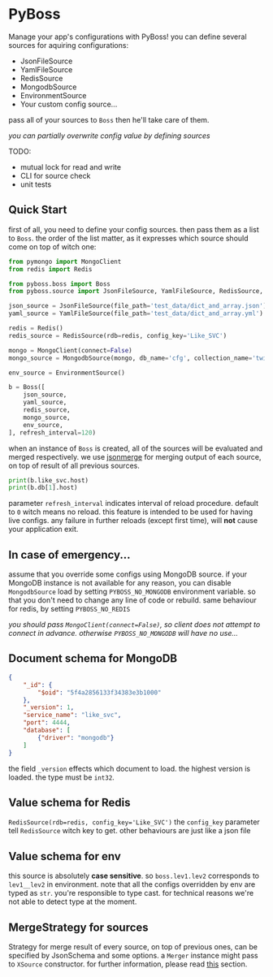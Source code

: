 # PyBoss

Manage your app's configurations with PyBoss! you can define several sources for aquiring configurations:

* JsonFileSource
* YamlFileSource
* RedisSource
* MongodbSource
* EnvironmentSource
* Your custom config source...

pass all of your sources to `Boss` then he'll take care of them. 

*you can partially overwrite config value by defining sources*

TODO:
* mutual lock for read and write
* CLI for source check
* unit tests

## Quick Start

first of all, you need to define your config sources. then pass them as a list to `Boss`. the order of the list matter,
as it expresses which source should come on top of witch one:

```python
from pymongo import MongoClient
from redis import Redis

from pyboss.boss import Boss
from pyboss.source import JsonFileSource, YamlFileSource, RedisSource, EnvironmentSource, MongodbSource

json_source = JsonFileSource(file_path='test_data/dict_and_array.json')
yaml_source = YamlFileSource(file_path='test_data/dict_and_array.yml')

redis = Redis()
redis_source = RedisSource(rdb=redis, config_key='Like_SVC')

mongo = MongoClient(connect=False)
mongo_source = MongodbSource(mongo, db_name='cfg', collection_name='twitter')

env_source = EnvironmentSource()

b = Boss([
    json_source,
    yaml_source,
    redis_source,
    mongo_source,
    env_source,
], refresh_interval=120)
```

when an instance of `Boss` is created, all of the sources will be evaluated and merged respectively.
we use [jsonmerge](https://pypi.org/project/jsonmerge/) for merging output of each source, on top of
result of all previous sources.

```python
print(b.like_svc.host)
print(b.db[1].host)
```

parameter `refresh_interval` indicates interval of reload procedure. default to `0` witch means no 
reload. this feature is intended to be used for having live configs. any failure in further reloads
(except first time), will **not** cause your application exit. 


## In case of emergency...

assume that you override some configs using MongoDB source. if your MongoDB instance is not available
for any reason, you can disable `MongodbSource` load by setting `PYBOSS_NO_MONGODB` environment variable.
so that you don't need to change any line of code or rebuild. same behaviour for redis, by setting `PYBOSS_NO_REDIS`

*you should pass `MongoClient(connect=False)`, so client does not attempt to connect in advance. otherwise `PYBOSS_NO_MONGODB` will have no use...*


## Document schema for MongoDB

```json
{
    "_id": {
        "$oid": "5f4a2856133f34383e3b1000"
    },
    "_version": 1,
    "service_name": "like_svc",
    "port": 4444,
    "database": [
        {"driver": "mongodb"}
    ]
}
```

the field `_version` effects which document to load. the highest version is loaded. the type must be `int32`. 


## Value schema for Redis

`RedisSource(rdb=redis, config_key='Like_SVC')` the `config_key` parameter tell `RedisSource` witch key to get.
other behaviours are just like a json file


## Value schema for env

this source is absolutely **case sensitive**. so `boss.lev1.lev2` corresponds to `lev1__lev2` in environment.
note that all the configs overridden by env are typed as `str`. you're responsible to type cast. for technical reasons
we're not able to detect type at the moment. 

## MergeStrategy for sources

Strategy for merge result of every source, on top of previous ones, can be specified by JsonSchema and some options.
a `Merger` instance might pass to `XSource` constructor. for further information, please read 
[this](https://github.com/avian2/jsonmerge#merge-strategies) section.
